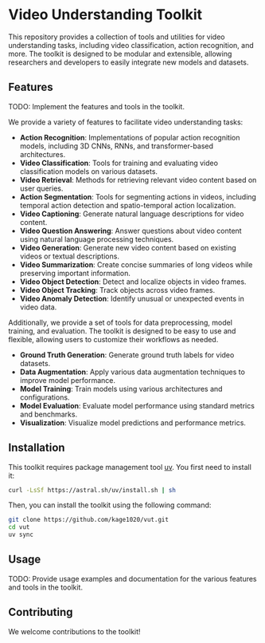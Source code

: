 # Video Understanding Toolkit

This repository provides a collection of tools and utilities for video understanding tasks, including video classification, action recognition, and more. The toolkit is designed to be modular and extensible, allowing researchers and developers to easily integrate new models and datasets.

## Features

TODO: Implement the features and tools in the toolkit.

We provide a variety of features to facilitate video understanding tasks:

- **Action Recognition**: Implementations of popular action recognition models, including 3D CNNs, RNNs, and transformer-based architectures.
- **Video Classification**: Tools for training and evaluating video classification models on various datasets.
- **Video Retrieval**: Methods for retrieving relevant video content based on user queries.
- **Action Segmentation**: Tools for segmenting actions in videos, including temporal action detection and spatio-temporal action localization.
- **Video Captioning**: Generate natural language descriptions for video content.
- **Video Question Answering**: Answer questions about video content using natural language processing techniques.
- **Video Generation**: Generate new video content based on existing videos or textual descriptions.
- **Video Summarization**: Create concise summaries of long videos while preserving important information.
- **Video Object Detection**: Detect and localize objects in video frames.
- **Video Object Tracking**: Track objects across video frames.
- **Video Anomaly Detection**: Identify unusual or unexpected events in video data.

Additionally, we provide a set of tools for data preprocessing, model training, and evaluation. The toolkit is designed to be easy to use and flexible, allowing users to customize their workflows as needed.

- **Ground Truth Generation**: Generate ground truth labels for video datasets.
- **Data Augmentation**: Apply various data augmentation techniques to improve model performance.
- **Model Training**: Train models using various architectures and configurations.
- **Model Evaluation**: Evaluate model performance using standard metrics and benchmarks.
- **Visualization**: Visualize model predictions and performance metrics.

## Installation

This toolkit requires package management tool [uv](https://docs.astral.sh/uv). You first need to install it:

```bash
curl -LsSf https://astral.sh/uv/install.sh | sh
```

Then, you can install the toolkit using the following command:

```bash
git clone https://github.com/kage1020/vut.git
cd vut
uv sync
```

## Usage

TODO: Provide usage examples and documentation for the various features and tools in the toolkit.

## Contributing

We welcome contributions to the toolkit!
